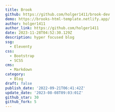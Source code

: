 ```yaml
---
title: Brook
github: https://github.com/holger1411/brook-dev
demo: https://brooks-html-template.netlify.app/
author: holger1411
author_link: https://github.com/holger1411
date: 2023-11-28T04:52:30.129Z
description: hyper focused blog
ssg:
  - Eleventy
css:
  - Bootstrap
  - SCSS
cms:
  - Markdown
category:
  - Blog
draft: false
publish_date: '2022-09-21T06:41:42Z'
update_date: '2023-08-08T09:03:01Z'
github_star: 30
github_fork: 5
---
```

